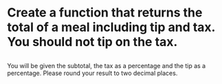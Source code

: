 # Create a function that returns the total of a meal including tip and tax. You should not tip on the tax.

##
You will be given the subtotal, the tax as a percentage and the tip as a percentage. Please round your result to two decimal places.